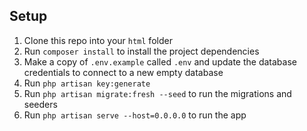 ## Setup

1. Clone this repo into your `html` folder
2. Run `composer install` to install the project dependencies
3. Make a copy of `.env.example` called `.env` and update the database credentials to connect to a new empty database
4. Run `php artisan key:generate`
5. Run `php artisan migrate:fresh --seed` to run the migrations and seeders
6. Run `php artisan serve --host=0.0.0.0` to run the app
